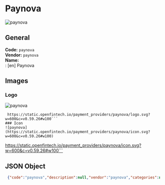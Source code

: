 # Paynova 
![paynova](https://static.openfintech.io/payment_providers/paynova/logo.svg?w=600&c=v0.59.26#w100)  
## General 
**Code:** `paynova`  
**Vendor:** `paynova`  
**Name:**  
:	[en] Paynova  
## Images 
### Logo 
![paynova](https://static.openfintech.io/payment_providers/paynova/logo.svg?w=600&c=v0.59.26#w100)  
```
 https://static.openfintech.io/payment_providers/paynova/logo.svg?w=600&c=v0.59.26#w100```  
### Icon 
![paynova](https://static.openfintech.io/payment_providers/paynova/icon.svg?w=600&c=v0.59.26#w100)  
```
 https://static.openfintech.io/payment_providers/paynova/icon.svg?w=600&c=v0.59.26#w100```  
## JSON Object 
```json
 {"code":"paynova","description":null,"vendor":"paynova","categories":null,"countries":null,"payment_method":null,"payout_method":null,"metadata":{"about_payments_code":"paynova"},"name":{"en":"Paynova"}}```  
